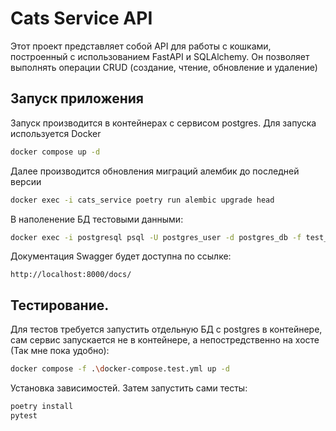 # Cats Service API

Этот проект представляет собой API для работы с кошками, построенный с использованием FastAPI и SQLAlchemy. Он позволяет выполнять операции CRUD (создание, чтение, обновление и удаление)


## Запуск приложения

Запуск производится в контейнерах с сервисом postgres. Для запуска используется Docker
```bash
docker compose up -d
```
Далее производится обновления миграций алембик до последней версии
```bash
docker exec -i cats_service poetry run alembic upgrade head
```

B наполенение БД тестовыми данными:
```bash
docker exec -i postgresql psql -U postgres_user -d postgres_db -f test_data.sql
```

Документация Swagger будет доступна по ссылке:
```
http://localhost:8000/docs/
```

## Тестирование.

Для тестов требуется запустить отдельную БД с postgres в контейнере, сам сервис запускается не в контейнере, а непостредственно на хосте (Так мне пока удобно):
```bash
docker compose -f .\docker-compose.test.yml up -d 
```


Установка зависимостей. Затем запустить сами тесты:
```bash
poetry install
pytest
```